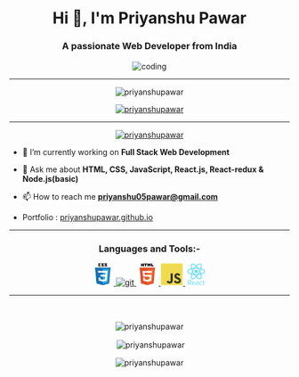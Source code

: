 
</div>
<h1 align="center">Hi 👋, I'm Priyanshu Pawar</h1>
<h3 align="center">A passionate Web Developer from India</h3>

<div align="center" >
<img align="center" alt="coding" width="50%" src="https://camo.githubusercontent.com/c1dcb74cc1c1835b1d716f5051499a2814c683c806b15f04b0eba492863703e9/68747470733a2f2f63646e2e6472696262626c652e636f6d2f75736572732f3733303730332f73637265656e73686f74732f363538313234332f6176656e746f2e676966">
</div>

<hr>

<p align="center"> <img src="https://komarev.com/ghpvc/?username=priyanshupawar&label=Profile%20views&color=0e75b6&style=flat" alt="priyanshupawar" /> </p>

<p align="center"> <a href="https://github.com/ryo-ma/github-profile-trophy"><img src="https://github-profile-trophy.vercel.app/?username=priyanshupawar" alt="priyanshupawar" /></a> </p>
<hr>
<p align="center"> <a href="https://twitter.com/priyanshupawar" target="blank"><img src="https://img.shields.io/twitter/follow/priyanshupawar?logo=twitter&style=for-the-badge" alt="priyanshupawar" /></a> </p>


- 🌱 I’m currently working on **Full Stack Web Development**

- 💬 Ask me about **HTML, CSS, JavaScript, React.js, React-redux & Node.js(basic)**

- 📫 How to reach me **priyanshu05pawar@gmail.com**
- Portfolio : [priyanshupawar.github.io](https://priyanshupawar.github.io/)


<hr>
<h3 align="center">Languages and Tools:-</h3>
<p align="center"> <a href="https://www.w3schools.com/css/" target="_blank" rel="noreferrer"> <img src="https://raw.githubusercontent.com/devicons/devicon/master/icons/css3/css3-original-wordmark.svg" alt="css3" width="40" height="40"/> </a> <a href="https://git-scm.com/" target="_blank" rel="noreferrer"> <img src="https://www.vectorlogo.zone/logos/git-scm/git-scm-icon.svg" alt="git" width="40" height="40"/> </a> <a href="https://www.w3.org/html/" target="_blank" rel="noreferrer"> <img src="https://raw.githubusercontent.com/devicons/devicon/master/icons/html5/html5-original-wordmark.svg" alt="html5" width="40" height="40"/> </a> <a href="https://developer.mozilla.org/en-US/docs/Web/JavaScript" target="_blank" rel="noreferrer"> <img src="https://raw.githubusercontent.com/devicons/devicon/master/icons/javascript/javascript-original.svg" alt="javascript" width="40" height="40"/> </a> <a href="https://reactjs.org/" target="_blank" rel="noreferrer"> <img src="https://raw.githubusercontent.com/devicons/devicon/master/icons/react/react-original-wordmark.svg" alt="react" width="40" height="40"/> </a> </p>
<hr>
<p>&nbsp;
<div align="center"><img align="center" src="https://github-readme-stats.vercel.app/api/top-langs?username=priyanshupawar&show_icons=true&locale=en&layout=compact" alt="priyanshupawar" /></div> </p>
<div align="center">
<p>&nbsp;<img align="center" src="https://github-readme-stats.vercel.app/api?username=priyanshupawar&show_icons=true&locale=en" alt="priyanshupawar" /></p>

<p><img align="center" src="https://github-readme-streak-stats.herokuapp.com/?user=priyanshupawar&" alt="priyanshupawar" /></p>
</div>
